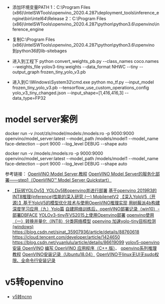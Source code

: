 * 添加环境变量PATH
  1：C:\Program Files (x86)\IntelSWTools\openvino_2020.4.287\deployment_tools\inference_engine\bin\intel64\Release
  2：C:\Program Files (x86)\IntelSWTools\openvino_2020.4.287\python\python3.6\openvino\inference_engine

* 复制C:\Program Files (x86)\IntelSWTools\openvino_2020.4.287\python\python3.6\openvino 到python36的lib-sitebages

* 进入到工程下
  python convert_weights_pb.py --class_names coco.names --weights_file yolov3-tiny.weights --data_format NHWC --tiny --output_graph frozen_tiny_yolo_v3.pb

* 进入到C:\Windows\System32\cmd.exe
  python mo_tf.py --input_model frozen_tiny_yolo_v3.pb  --tensorflow_use_custom_operations_config yolo_v3_tiny_changed.json  --input_shape=[1,416,416,3]  --data_type=FP32


# model server案例
docker run -v /root/zls/model/models:/models:ro -p 9000:9000 openvino/model_server:latest --model_path /models/model1 --model_name face-detection --port 9000 --log_level DEBUG --shape auto

docker run -v /models:/models:ro -p 9000:9000 openvino/model_server:latest --model_path /models/model1 --model_name face-detection --port 9000 --log_level DEBUG --shape auto


参考链接：
[OpenVINO Model Server,教程](https://zhuanlan.zhihu.com/p/102107664)
[OpenVINO Model Server的服务化部署——step1（OpenVINO™ Model Server Quickstart）](https://www.cnblogs.com/jsxyhelu/p/13796161.html)
* [【玩转YOLOv5】YOLOv5转openvino并进行部署](https://blog.csdn.net/weixin_44936889/article/details/110940322?spm=1001.2014.3001.5501)
[基于openvino 2019R3的INT8推理(inference)性能的深入研究 (一) MobilenetV2](https://blog.csdn.net/sandmangu/article/details/105555046?utm_medium=distribute.pc_aggpage_search_result.none-task-blog-2~all~first_rank_v2~rank_v28-11-105555046.nonecase&utm_term=openvino%20%E6%A8%A1%E5%9E%8B%E9%87%8F%E5%8C%96&spm=1000.2123.3001.4430)
[【深入YoloV5（开源）】基于YoloV5的模型优化技术与使用OpenVINO推理实现](https://blog.csdn.net/qq_46098574/article/details/109702222?utm_medium=distribute.pc_aggpage_search_result.none-task-blog-2~all~first_rank_v2~rank_v28-13-109702222.nonecase&utm_term=openvino%20%E6%A8%A1%E5%9E%8B%E9%87%8F%E5%8C%96&spm=1000.2123.3001.4430)
[用树莓派4b构建深度学习应用（九）Yolo篇](https://mp.weixin.qq.com/s/DdsxyGAatsOXGXVMgE9DfQ)
[自建网络训练后，openVINO部署记录（win10）-部署DBFACE](https://blog.csdn.net/Ai_Smith/article/details/109063005?utm_medium=distribute.pc_aggpage_search_result.none-task-blog-2~all~first_rank_v2~rank_v28-12-109063005.nonecase&utm_term=openvino%20%E6%A8%A1%E5%9E%8B%E9%87%8F%E5%8C%96&spm=1000.2123.3001.4430)
[YOLOv3-tiny在VS2015上使用Openvino部署](https://blog.csdn.net/just_sort/article/details/103454047?utm_medium=distribute.pc_aggpage_search_result.none-task-blog-2~all~first_rank_v2~rank_v28-19-103454047.nonecase&utm_term=openvino%20%E6%A8%A1%E5%9E%8B%E9%87%8F%E5%8C%96&spm=1000.2123.3001.4430)
[openvino使用（一）转换并量化（INT8）分类网络模型](https://blog.csdn.net/qq_37541097/article/details/108382807)
[openvino 加速yolo-tiny目标检测(windows)](https://blog.csdn.net/weixin_44683176/article/details/104967807?utm_medium=distribute.pc_aggpage_search_result.none-task-blog-2~all~first_rank_v2~rank_v28-14-104967807.nonecase&utm_term=openvino%20%E6%A8%A1%E5%9E%8B%E9%87%8F%E5%8C%96&spm=1000.2123.3001.4430)
https://blog.csdn.net/sinat_35907936/article/details/88760618
https://cloud.tencent.com/developer/article/1424650
https://blog.csdn.net/yuanlulu/article/details/86619099
[yolov5-openvino](https://mp.weixin.qq.com/s/DdsxyGAatsOXGXVMgE9DfQ)
[安装 OpenVINO](https://blog.csdn.net/lemon4869/article/details/107145684)
[编写 OpenVINO 应用程序（C++ 版）](https://blog.csdn.net/lemon4869/article/details/107145841)、
[openvino系列推理教程](https://blog.csdn.net/sandmangu/category_9585303.html)
[OpenVINO安装记录（Ubuntu18.04）](https://blog.csdn.net/qq_37541097/article/details/108374828)
[OpenVINO于linux无UI无sudo权限、全命令行安装记录](https://blog.csdn.net/github_28260175/article/details/106277248?utm_medium=distribute.pc_aggpage_search_result.none-task-blog-2~all~first_rank_v2~rank_v28-17-106277248.nonecase&utm_term=openvino%20%E6%A8%A1%E5%9E%8B%E9%87%8F%E5%8C%96&spm=1000.2123.3001.4430)





# v5转openvino

* [v5转ncnn](https://github.com/sunnyden/YOLOV5_NCNN_Android/issues/8)